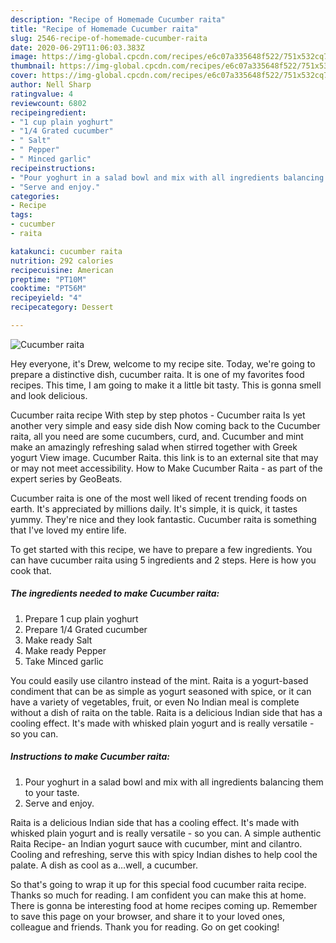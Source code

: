 ```yaml
---
description: "Recipe of Homemade Cucumber raita"
title: "Recipe of Homemade Cucumber raita"
slug: 2546-recipe-of-homemade-cucumber-raita
date: 2020-06-29T11:06:03.383Z
image: https://img-global.cpcdn.com/recipes/e6c07a335648f522/751x532cq70/cucumber-raita-recipe-main-photo.jpg
thumbnail: https://img-global.cpcdn.com/recipes/e6c07a335648f522/751x532cq70/cucumber-raita-recipe-main-photo.jpg
cover: https://img-global.cpcdn.com/recipes/e6c07a335648f522/751x532cq70/cucumber-raita-recipe-main-photo.jpg
author: Nell Sharp
ratingvalue: 4
reviewcount: 6802
recipeingredient:
- "1 cup plain yoghurt"
- "1/4 Grated cucumber"
- " Salt"
- " Pepper"
- " Minced garlic"
recipeinstructions:
- "Pour yoghurt in a salad bowl and mix with all ingredients balancing them to your taste."
- "Serve and enjoy."
categories:
- Recipe
tags:
- cucumber
- raita

katakunci: cucumber raita 
nutrition: 292 calories
recipecuisine: American
preptime: "PT10M"
cooktime: "PT56M"
recipeyield: "4"
recipecategory: Dessert

---
```



![Cucumber raita](https://img-global.cpcdn.com/recipes/e6c07a335648f522/751x532cq70/cucumber-raita-recipe-main-photo.jpg)

Hey everyone, it's Drew, welcome to my recipe site. Today, we're going to prepare a distinctive dish, cucumber raita. It is one of my favorites food recipes. This time, I am going to make it a little bit tasty. This is gonna smell and look delicious.

Cucumber raita recipe With step by step photos - Cucumber raita Is yet another very simple and easy side dish Now coming back to the Cucumber raita, all you need are some cucumbers, curd, and. Cucumber and mint make an amazingly refreshing salad when stirred together with Greek yogurt View image. Cucumber Raita. this link is to an external site that may or may not meet accessibility. How to Make Cucumber Raita - as part of the expert series by GeoBeats.

Cucumber raita is one of the most well liked of recent trending foods on earth. It's appreciated by millions daily. It's simple, it is quick, it tastes yummy. They're nice and they look fantastic. Cucumber raita is something that I've loved my entire life.


To get started with this recipe, we have to prepare a few ingredients. You can have cucumber raita using 5 ingredients and 2 steps. Here is how you cook that.

<!--inarticleads1-->

##### The ingredients needed to make Cucumber raita:

1. Prepare 1 cup plain yoghurt
1. Prepare 1/4 Grated cucumber
1. Make ready  Salt
1. Make ready  Pepper
1. Take  Minced garlic


You could easily use cilantro instead of the mint. Raita is a yogurt-based condiment that can be as simple as yogurt seasoned with spice, or it can have a variety of vegetables, fruit, or even No Indian meal is complete without a dish of raita on the table. Raita is a delicious Indian side that has a cooling effect. It&#39;s made with whisked plain yogurt and is really versatile - so you can. 

<!--inarticleads2-->

##### Instructions to make Cucumber raita:

1. Pour yoghurt in a salad bowl and mix with all ingredients balancing them to your taste.
1. Serve and enjoy.


Raita is a delicious Indian side that has a cooling effect. It&#39;s made with whisked plain yogurt and is really versatile - so you can. A simple authentic Raita Recipe- an Indian yogurt sauce with cucumber, mint and cilantro. Cooling and refreshing, serve this with spicy Indian dishes to help cool the palate. A dish as cool as a…well, a cucumber. 

So that's going to wrap it up for this special food cucumber raita recipe. Thanks so much for reading. I am confident you can make this at home. There is gonna be interesting food at home recipes coming up. Remember to save this page on your browser, and share it to your loved ones, colleague and friends. Thank you for reading. Go on get cooking!

